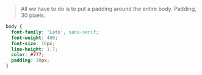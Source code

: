 > All we have to do is to put a padding around the entire body. Padding, 30 pixels.

```css base/global.scss
body {
  font-family: 'Lato', sans-serif;
  font-weight: 400;
  font-size: 16px;
  line-height: 1.7;
  color: #777;
  padding: 30px;
}
```
